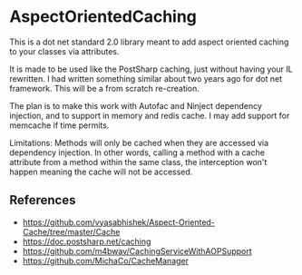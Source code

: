 # AspectOrientedCaching

This is a dot net standard 2.0 library meant to add aspect oriented caching to your classes via attributes.

It is made to be used like the PostSharp caching, just without having your IL rewritten.
I had written something similar about two years ago for dot net framework. This will be a from scratch re-creation.

The plan is to make this work with Autofac and Ninject dependency injection, and to support in memory and redis cache. I may add support for memcache if time permits.

Limitations:
Methods will only be cached when they are accessed via dependency injection. In other words, calling a method with a cache attribute from a method within the same class, the interception won't happen meaning the cache will not be accessed.

## References

* <https://github.com/vyasabhishek/Aspect-Oriented-Cache/tree/master/Cache>
* <https://doc.postsharp.net/caching>
* <https://github.com/m4bwav/CachingServiceWithAOPSupport>
* <https://github.com/MichaCo/CacheManager>
